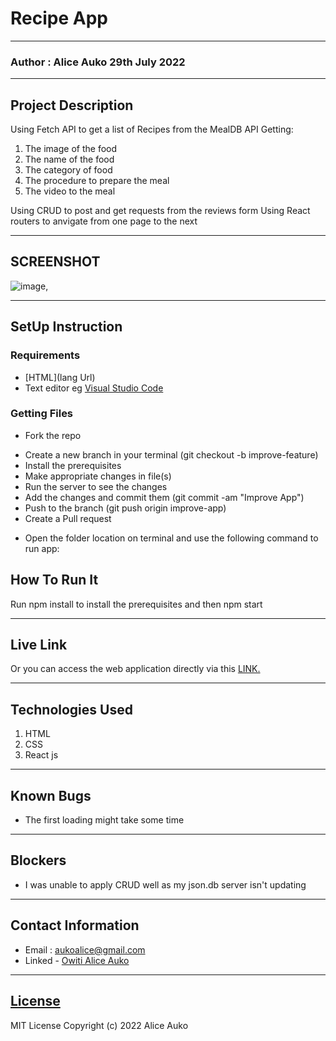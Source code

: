 # Recipe App
*****
### Author : Alice Auko 29th July 2022
****
## Project Description
Using Fetch API to get a list of Recipes  from the MealDB API
Getting:
1. The image of the food
2. The name of the food
3. The category of food
4. The procedure to prepare the meal
5. The video to the meal

Using CRUD to post and get requests from the reviews form
Using React routers to anvigate from one page to the next

******

## SCREENSHOT
  ![image](./src/Images/localhost_3002_.png),


********
## SetUp Instruction
### Requirements
* [HTML](lang Url)
* Text editor eg [Visual Studio Code](https://code.visualstudio.com/download)



### Getting Files
* Fork the repo
- Create a new branch in your terminal (git checkout -b improve-feature)
- Install the prerequisites
- Make appropriate changes in file(s)
- Run the server to see the changes
- Add the changes and commit them (git commit -am "Improve App")
- Push to the branch (git push origin improve-app)
- Create a Pull request
* Open the folder location on terminal and use the following command to run app:

## How To Run It
Run npm install to install the prerequisites and then npm start
*****
## Live Link
Or you can access the web application directly via this [LINK.](aliceauko.github.io/recipe-app/)
*****

## Technologies Used
1. HTML
2. CSS
3. React js

*****

## Known Bugs
* The first loading might take some time
*****
## Blockers
* I was unable to apply CRUD well as my json.db server isn't updating
*****
## Contact Information
* Email : aukoalice@gmail.com
* Linked - [Owiti Alice Auko](https://www.linkedin.com/in/owiti-alice-auko-580b2818a)
*****
## [License](LICENSE)
MIT License
Copyright (c) 2022 Alice Auko
